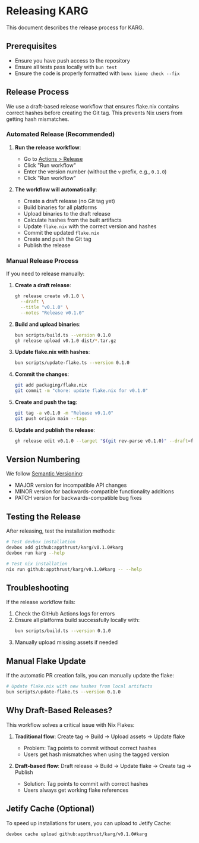 # Releasing KARG

This document describes the release process for KARG.

## Prerequisites

- Ensure you have push access to the repository
- Ensure all tests pass locally with `bun test`
- Ensure the code is properly formatted with `bunx biome check --fix`

## Release Process

We use a draft-based release workflow that ensures flake.nix contains correct hashes before creating the Git tag. This prevents Nix users from getting hash mismatches.

### Automated Release (Recommended)

1. **Run the release workflow**:

   - Go to [Actions > Release](https://github.com/appthrust/karg/actions/workflows/release.yml)
   - Click "Run workflow"
   - Enter the version number (without the `v` prefix, e.g., `0.1.0`)
   - Click "Run workflow"

2. **The workflow will automatically**:
   - Create a draft release (no Git tag yet)
   - Build binaries for all platforms
   - Upload binaries to the draft release
   - Calculate hashes from the built artifacts
   - Update `flake.nix` with the correct version and hashes
   - Commit the updated `flake.nix`
   - Create and push the Git tag
   - Publish the release

### Manual Release Process

If you need to release manually:

1. **Create a draft release**:

   ```bash
   gh release create v0.1.0 \
     --draft \
     --title "v0.1.0" \
     --notes "Release v0.1.0"
   ```

2. **Build and upload binaries**:

   ```bash
   bun scripts/build.ts --version 0.1.0
   gh release upload v0.1.0 dist/*.tar.gz
   ```

3. **Update flake.nix with hashes**:

   ```bash
   bun scripts/update-flake.ts --version 0.1.0
   ```

4. **Commit the changes**:

   ```bash
   git add packaging/flake.nix
   git commit -m "chore: update flake.nix for v0.1.0"
   ```

5. **Create and push the tag**:

   ```bash
   git tag -a v0.1.0 -m "Release v0.1.0"
   git push origin main --tags
   ```

6. **Update and publish the release**:
   ```bash
   gh release edit v0.1.0 --target "$(git rev-parse v0.1.0)" --draft=false
   ```

## Version Numbering

We follow [Semantic Versioning](https://semver.org/):

- MAJOR version for incompatible API changes
- MINOR version for backwards-compatible functionality additions
- PATCH version for backwards-compatible bug fixes

## Testing the Release

After releasing, test the installation methods:

```bash
# Test devbox installation
devbox add github:appthrust/karg/v0.1.0#karg
devbox run karg --help

# Test nix installation
nix run github:appthrust/karg/v0.1.0#karg -- --help
```

## Troubleshooting

If the release workflow fails:

1. Check the GitHub Actions logs for errors
2. Ensure all platforms build successfully locally with:
   ```bash
   bun scripts/build.ts --version 0.1.0
   ```
3. Manually upload missing assets if needed

## Manual Flake Update

If the automatic PR creation fails, you can manually update the flake:

```bash
# Update flake.nix with new hashes from local artifacts
bun scripts/update-flake.ts --version 0.1.0
```

## Why Draft-Based Releases?

This workflow solves a critical issue with Nix Flakes:

1. **Traditional flow**: Create tag → Build → Upload assets → Update flake

   - Problem: Tag points to commit without correct hashes
   - Users get hash mismatches when using the tagged version

2. **Draft-based flow**: Draft release → Build → Update flake → Create tag → Publish
   - Solution: Tag points to commit with correct hashes
   - Users always get working flake references

## Jetify Cache (Optional)

To speed up installations for users, you can upload to Jetify Cache:

```bash
devbox cache upload github:appthrust/karg/v0.1.0#karg
```
